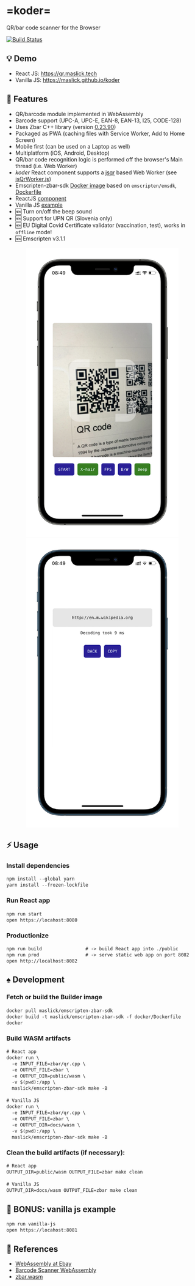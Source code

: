 # =koder=
QR/bar code scanner for the Browser

[![Build Status](https://github.com/maslick/koder-react/workflows/build/badge.svg)](https://github.com/maslick/koder-react/actions?query=workflow%3Abuild)

## :bulb: Demo
* React JS: https://qr.maslick.tech
* Vanilla JS: https://maslick.github.io/koder


## 🚀 Features
* QR/barcode module implemented in WebAssembly
* Barcode support (UPC-A, UPC-E, EAN-8, EAN-13, I25, CODE-128)
* Uses Zbar C++ library (version [0.23.90](https://github.com/mchehab/zbar))
* Packaged as PWA (caching files with Service Worker, Add to Home Screen)
* Mobile first (can be used on a Laptop as well)
* Multiplatform (iOS, Android, Desktop)
* QR/bar code recognition logic is performed off the browser's Main thread (i.e. Web Worker)
* *koder* React component supports a [jsqr](https://www.npmjs.com/package/jsqr) based Web Worker (see [jsQrWorker.js](./public/jsQrWorker.js))
* Emscripten-zbar-sdk [Docker image](https://hub.docker.com/r/maslick/emscripten-zbar-sdk) based on `emscripten/emsdk`, [Dockerfile](./docker/Dockerfile)
* ReactJS [component](./src/components/scan.js)
* Vanilla JS [example](./docs)
* :new: Turn on/off the beep sound
* :new: Support for UPN QR (Slovenia only)
* :new: EU Digital Covid Certificate validator (vaccination, test), works in ``offline`` mode!
* :new: Emscripten v3.1.1


<p align="center" >
  <img src="./screenshots/app_1.png" width="400px" />
  <img src="./screenshots/app_2.png" width="400px" />
</p>

## ⚡ Usage

### Install dependencies
```shell
npm install --global yarn
yarn install --frozen-lockfile
```

### Run React app
```shell
npm run start
open https://locahost:8080
```

### Productionize
```shell
npm run build                # -> build React app into ./public
npm run prod                 # -> serve static web app on port 8082
open http://localhost:8082
```

## :spades: Development

### Fetch or build the Builder image
```shell
docker pull maslick/emscripten-zbar-sdk
docker build -t maslick/emscripten-zbar-sdk -f docker/Dockerfile docker

```

### Build WASM artifacts
```shell
# React app
docker run \
  -e INPUT_FILE=zbar/qr.cpp \
  -e OUTPUT_FILE=zbar \
  -e OUTPUT_DIR=public/wasm \
  -v $(pwd):/app \
  maslick/emscripten-zbar-sdk make -B
  
# Vanilla JS
docker run \
  -e INPUT_FILE=zbar/qr.cpp \
  -e OUTPUT_FILE=zbar \
  -e OUTPUT_DIR=docs/wasm \
  -v $(pwd):/app \
  maslick/emscripten-zbar-sdk make -B
```

### Clean the build artifacts (if necessary):
```shell
# React app
OUTPUT_DIR=public/wasm OUTPUT_FILE=zbar make clean

# Vanilla JS
OUTPUT_DIR=docs/wasm OUTPUT_FILE=zbar make clean
```

## :gem: BONUS: vanilla js example
```shell
npm run vanilla-js
open https://locahost:8081
```


## 🔭 References
* [WebAssembly at Ebay](https://tech.ebayinc.com/engineering/webassembly-at-ebay-a-real-world-use-case/)
* [Barcode Scanner WebAssembly](https://barkeywolf.consulting/posts/barcode-scanner-webassembly/)
* [zbar.wasm](https://github.com/samsam2310/zbar.wasm)
